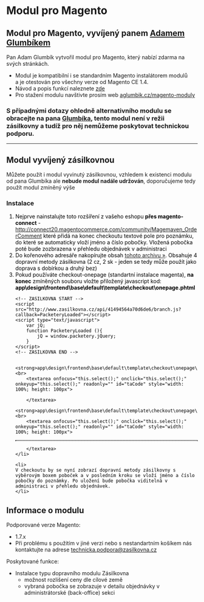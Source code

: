 <h1>Modul pro Magento</h1>

<h2>Modul pro Magento, vyvíjený panem <a href="http://aglumbik.cz">Adamem Glumbíkem</a></h2>
<p>Pan Adam Glumbík vytvořil modul pro Magento, který nabízí zdarma na svých stránkách.</p>
<ul>
	<li>Modul je kompatibilní i se standardním Magento instalátorem modulů<br> a je otestován pro všechny verze od Magento CE 1.4.</li>
	<li>Návod a popis funkcí naleznete <a href="http://www.zasilkovna.cz/soubory/aglumbik_zasilkovna.pdf" target="_blank" rel="nofollow">zde</a></li>
	<li>Pro stažení modulu navštivte prosím web <a href="http://aglumbik.cz/magento-moduly" target="_blank" rel="nofollow">aglumbik.cz/magento-moduly</a></li>
</ul>
<h3>S případnými dotazy ohledně alternativního modulu se obracejte na pana <a href="mailto:glumbik@aglumbik.cz">Glumbíka</a>, tento modul není v režii zásilkovny a tudíž pro něj nemůžeme poskytovat technickou podporu.</h3>
<hr />
<h2>Modul vyvíjený zásilkovnou</h2>
<p>Můžete použít i modul vyvinutý zásilkovnou, vzhledem k existenci modulu od pana Glumbíka ale <strong>nebude modul nadále udržován</strong>, doporučujeme tedy použít modul zmíněný výše</p>
<h3>Instalace</h3>
<ol style="color: black; ">
	<li>Nejprve nainstalujte toto rozšíření z vašeho eshopu <strong>přes magento-connect</strong> - <a href="http://connect20.magentocommerce.com/community/Magemaven_OrderComment">http://connect20.magentocommerce.com/community/Magemaven_OrderComment</a>
	které přidá na konec checkoutu textové pole pro poznámku, do které se automaticky vloží jméno a číslo pobočky. Vložená pobočka poté bude zozbrazena v přehledu objednávek v administraci
	</li>
	<li>
		Do kořenového adresáře nakopírujte obsah <a href="http://www.zasilkovna.cz/soubory/magento-module.zip">tohoto archivu »</a>. Obsahuje 4 dopravní metody zásilkovna (2 cz, 2 sk - jeden se tedy může použít jako doprava s dobírkou a druhý bez)
	</li>
	<li>Pokud používáte checkout-onepage (standartní instalace magenta), <strong>na konec</strong> zmíněných souboru vložte přiložený javascript kod:<br>
		<strong>app\design\frontend\base\default\template\checkout\onepage.phtml</strong><br>
		
```
<!-- ZASILKOVNA START -->
<script src="http://www.zasilkovna.cz/api/41494564a70d6de6/branch.js?callback=PacketeryLoaded"></script>
<script type="text/javascript">
	var jQ;
	function PacketeryLoaded (){
		jQ = window.packetery.jQuery;
	}
</script>
<!-- ZASILKOVNA END -->
```

	
		<strong>app\design\frontend\base\default\template\checkout\onepage\shipping_method\available.phtml</strong><br>
		<textarea onfocus="this.select();" onclick="this.select();" onkeyup="this.select();" readonly="" id="taCode" style="width: 100%; height: 100px">
<!-- ZASILKOVNA START -->
<script type="text/javascript">
	var api = window.packetery;

	jQ("input[name='shipping_method']:radio").each(function(){
		li = jQ(this).parent("li");
		label = jQ(li).find("label");
		methodName = jQ(this).val();
		if(methodName.indexOf("zasilkovna")>=0){
			country  = methodName.slice(-2);
			jQ(li).append("<br>");
			zasBox = document.createElement("div");
			jQ(zasBox).addClass("zas-box");
			jQ(zasBox).css("display","none");
			jQ(zasBox).append("<p style='color:red; font-weight:bold;display:none;' class='select-branch-msg'>Vyberte pobo&amp;ccaron;ku</p>");
			jQ(zasBox).append("<div class='packetery-branch-list list-type=1 country=" + country + "'>Na&amp;ccaron;&iacute;t&amp;aacute;m seznam pobo&amp;ccaron;ek</div>");
			jQ(li).append(zasBox);
			div = jQ(li).find(".packetery-branch-list")[0];
			api.initialize(api.jQuery(div));
			div.packetery.on("branch-change",function(){branchSelect(this)});
			jQ(this).click(function(){
				radioSelect(this);
			});
		}else{
			jQ(this).click(function(){
				deactiveSelect();
			});
		}

	});

	radioSelect(jQ("input[name='shipping_method']:radio")[0]);//select first

	function branchSelect(div){

		showMessage(div);
	}
	function showMessage(div){
		zas_box = jQ(div).parent("div.zas-box");
		if(div.packetery.option("selected-id")>0){
			jQ(zas_box).find("p.select-branch-msg").css("display","none");
		}else{
			jQ(zas_box).find("p.select-branch-msg").css("display","block");
		}
	}
	function radioSelect(radio){
		jQ(radio).attr("checked",true);
		div = jQ(radio).parent("li").find(".packetery-branch-list")[0];
		activateSelect(div);
	}
	function activateSelect(div){
		jQ(".zas-box").each(function(){
			jQ(this).css("display","none");
		});
		zas_box = jQ(div).parent("div.zas-box");
		jQ(zas_box).css("display","block");
		showMessage(div);
	}
	function deactiveSelect(){
		jQ(".zas-box").each(function(){
			jQ(this).css("display","none");
		});
	}

</script>
<!-- ZASILKOVNA END -->
		</textarea>
		<strong>app\design\frontend\base\default\template\checkout\onepage\review\info.phtml</strong><br>
		<textarea onfocus="this.select();" onclick="this.select();" onkeyup="this.select();" readonly="" id="taCode" style="width: 100%; height: 100px">
<!-- ZASILKOVNA START -->
<div class="connectDiv packetery-branch-list list-type=6 connect-field=#ordercomment-comment" style="border: 1px dotted black;"></div>

<script type="text/javascript">
        var api = window.packetery;
        api.jQuery(".packetery-branch-list.connectDiv").each(function(){
            api.initialize(api.jQuery(this));

        });

</script>
<!-- ZASILKOVNA END -->
		</textarea>
	</li>

	<li>
	V checkoutu by se nyní zobrazí dopravní metody zásilkovny s výběrovým boxem poboček a v posledním kroku se vloží jméno a číslo pobočky do poznámky. Po uložení bude pobočka viditelná v administraci v přehledu objednávek.
	</li>

</ol>
<h2>Informace o modulu</h2>
<p>Podporované verze Magento:</p>
<ul>
	<li>1.7.x</li>
	<li>Při problému s použitím v jiné verzi nebo s nestandartním košíkem nás kontaktujte na adrese <a href="mailto:technicka.podpora@zasilkovna.cz">technicka.podpora@zasilkovna.cz</a></li>
</ul>
<p>Poskytované funkce:</p>
<ul>
	<li>Instalace typu dopravního modulu Zásilkovna
		<ul>
			<li>možnost rozlišení ceny dle cílové země</li>
			<li>vybraná pobočka se zobrazuje v detailu objednávky v administrátorské (back-office) sekci</li>
		</ul>
	
